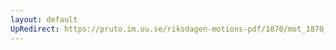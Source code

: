 ```yaml
---
layout: default
UpRedirect: https://pruto.im.uu.se/riksdagen-motions-pdf/1870/mot_1870__ak__119/mot_1870__ak__119-002.pdf
---
```

